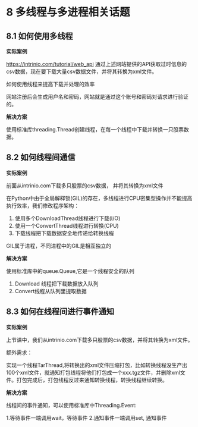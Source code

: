 # 8 多线程与多进程相关话题

## 8.1 如何使用多线程

**实际案例**

https://intrinio.com/tutorial/web_api
通过上述网站提供的API获取过时信息的csv数据，现在要下载大量csv数据文件，并将其转换为xml文件。

如何使用线程来提高下载并处理的效率

网站注册后会生成用户名和密码，网站就是通过这个账号和密码对请求进行验证的。

**解决方案**

使用标准库threading.Thread创建线程，在每一个线程中下载并转换一只股票数据。


## 8.2 如何线程间通信

**实际案例**

前面从intrinio.com下载多只股票的csv数据， 并将其转换为xml文件

在Python中由于全局解释锁(GIL)的存在，多线程进行CPU密集型操作并不能提高执行效率，我们修改程序架构：
1. 使用多个DownloadThread线程进行下载(I/O)
2. 使用一个ConvertThread线程进行转换(CPU)
3. 下载线程把下载数据安全地传递给转换线程

GIL属于进程，不同进程中的GIL是相互独立的

**解决方案**

使用标准库中的queue.Queue,它是一个线程安全的队列

1. Download 线程把下载数据放入队列
2. Convert线程从队列里提取数据

## 8.3 如何在线程间进行事件通知

**实际案例**

上节课中，我们从intrinio.com下载多只股票的csv数据，并将其转换为xml文件。

额外需求：

实现一个线程TarThread,将转换出的xml文件压缩打包，比如转换线程没生产出100个xml文件，就通知打包线程将他们打包成一个xxx.tgz文件，并删除xml文件。打包完成后，打包线程反过来通知转换线程，转换线程继续转换。

**解决方案**

线程间的事件通知，可以使用标准库中Threading.Event:

1.等待事件一端调用wait，等待事件
2.通知事件一端调用set, 通知事件

